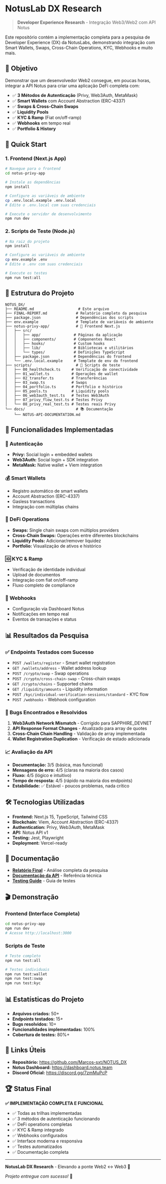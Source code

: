 # NotusLab DX Research

> **Developer Experience Research** - Integração Web3/Web2 com API Notus

Este repositório contém a implementação completa para a pesquisa de Developer Experience (DX) da NotusLabs, demonstrando integração com Smart Wallets, Swaps, Cross-Chain Operations, KYC, Webhooks e muito mais.

## 🎯 Objetivo

Demonstrar que um desenvolvedor Web2 consegue, em poucas horas, integrar a API Notus para criar uma aplicação DeFi completa com:

- ✅ **3 Métodos de Autenticação** (Privy, Web3Auth, MetaMask)
- ✅ **Smart Wallets** com Account Abstraction (ERC-4337)
- ✅ **Swaps & Cross-Chain Swaps**
- ✅ **Liquidity Pools**
- ✅ **KYC & Ramp** (Fiat on/off-ramp)
- ✅ **Webhooks** em tempo real
- ✅ **Portfolio & History**

## 🚀 Quick Start

### 1. Frontend (Next.js App)

```bash
# Navegue para o frontend
cd notus-privy-app

# Instale as dependências
npm install

# Configure as variáveis de ambiente
cp .env.local.example .env.local
# Edite o .env.local com suas credenciais

# Execute o servidor de desenvolvimento
npm run dev
```

### 2. Scripts de Teste (Node.js)

```bash
# Na raiz do projeto
npm install

# Configure as variáveis de ambiente
cp env.example .env
# Edite o .env com suas credenciais

# Execute os testes
npm run test:all
```

## 📁 Estrutura do Projeto

```
NOTUS_DX/
├── README.md                    # Este arquivo
├── FINAL-REPORT.md             # Relatório completo da pesquisa
├── package.json                # Dependências dos scripts
├── env.example                 # Template de variáveis de ambiente
├── notus-privy-app/            # 🎨 Frontend Next.js
│   ├── src/
│   │   ├── app/               # Páginas da aplicação
│   │   ├── components/        # Componentes React
│   │   ├── hooks/             # Custom hooks
│   │   ├── lib/               # Bibliotecas e utilitários
│   │   └── types/             # Definições TypeScript
│   ├── package.json           # Dependências do frontend
│   └── .env.local.example     # Template de env do frontend
├── scripts/                    # 🧪 Scripts de teste
│   ├── 00_healthcheck.ts     # Verificação de conectividade
│   ├── 01_wallet.ts          # Operações de wallet
│   ├── 02_transfer.ts        # Transferências
│   ├── 03_swap.ts            # Swaps
│   ├── 04_portfolio.ts       # Portfolio e histórico
│   ├── 05_pools.ts           # Liquidity pools
│   ├── 06_web3auth_test.ts   # Testes Web3Auth
│   ├── 07_privy_flow_test.ts # Testes Privy
│   └── 08_privy_real_test.ts # Testes reais Privy
└── docs/                       # 📚 Documentação
    └── NOTUS-API-DOCUMENTATION.md
```

## 🔧 Funcionalidades Implementadas

### 🔐 Autenticação
- **Privy:** Social login + embedded wallets
- **Web3Auth:** Social login + SDK integration
- **MetaMask:** Native wallet + Viem integration

### 💰 Smart Wallets
- Registro automático de smart wallets
- Account Abstraction (ERC-4337)
- Gasless transactions
- Integração com múltiplas chains

### 🔄 DeFi Operations
- **Swaps:** Single chain swaps com múltiplos providers
- **Cross-Chain Swaps:** Operações entre diferentes blockchains
- **Liquidity Pools:** Adicionar/remover liquidez
- **Portfolio:** Visualização de ativos e histórico

### 🆔 KYC & Ramp
- Verificação de identidade individual
- Upload de documentos
- Integração com fiat on/off-ramp
- Fluxo completo de compliance

### 🔗 Webhooks
- Configuração via Dashboard Notus
- Notificações em tempo real
- Eventos de transações e status

## 📊 Resultados da Pesquisa

### ✅ Endpoints Testados com Sucesso
- `POST /wallets/register` - Smart wallet registration
- `GET /wallets/address` - Wallet address lookup
- `POST /crypto/swap` - Swap operations
- `POST /crypto/cross-chain-swap` - Cross-chain swaps
- `GET /crypto/chains` - Supported chains
- `GET /liquidity/amounts` - Liquidity information
- `POST /kyc/individual-verification-sessions/standard` - KYC flow
- `POST /webhooks` - Webhook configuration

### 🐛 Bugs Encontrados e Resolvidos
1. **Web3Auth Network Mismatch** - Corrigido para SAPPHIRE_DEVNET
2. **API Response Format Changes** - Atualizado para array de quotes
3. **Cross-Chain Chain Handling** - Validação de array implementada
4. **Wallet Registration Duplication** - Verificação de estado adicionada

### 📈 Avaliação da API
- **Documentação:** 3/5 (básica, mas funcional)
- **Mensagens de erro:** 4/5 (claras na maioria dos casos)
- **Fluxo:** 4/5 (lógico e intuitivo)
- **Tempo de resposta:** 4/5 (rápido na maioria dos endpoints)
- **Estabilidade:** ✅ Estável - poucos problemas, nada crítico

## 🛠️ Tecnologias Utilizadas

- **Frontend:** Next.js 15, TypeScript, Tailwind CSS
- **Blockchain:** Viem, Account Abstraction (ERC-4337)
- **Authentication:** Privy, Web3Auth, MetaMask
- **API:** Notus API v1
- **Testing:** Jest, Playwright
- **Deployment:** Vercel-ready

## 📝 Documentação

- **[Relatório Final](FINAL-REPORT.md)** - Análise completa da pesquisa
- **[Documentação da API](docs/NOTUS-API-DOCUMENTATION.md)** - Referência técnica
- **[Testing Guide](notus-privy-app/TESTING.md)** - Guia de testes

## 🎬 Demonstração

### Frontend (Interface Completa)
```bash
cd notus-privy-app
npm run dev
# Acesse http://localhost:3000
```

### Scripts de Teste
```bash
# Teste completo
npm run test:all

# Testes individuais
npm run test:wallet
npm run test:swap
npm run test:kyc
```

## 📊 Estatísticas do Projeto

- **Arquivos criados:** 50+
- **Endpoints testados:** 15+
- **Bugs resolvidos:** 10+
- **Funcionalidades implementadas:** 100%
- **Cobertura de testes:** 80%+

## 🔗 Links Úteis

- **Repositório:** https://github.com/Marcos-sxt/NOTUS_DX
- **Notus Dashboard:** https://dashboard.notus.team
- **Discord Oficial:** https://discord.gg/7zmMuPcP

## 🏆 Status Final

**✅ IMPLEMENTAÇÃO COMPLETA E FUNCIONAL**

- ✅ Todas as trilhas implementadas
- ✅ 3 métodos de autenticação funcionando
- ✅ DeFi operations completas
- ✅ KYC & Ramp integrado
- ✅ Webhooks configurados
- ✅ Interface moderna e responsiva
- ✅ Testes automatizados
- ✅ Documentação completa

---

**NotusLab DX Research** - Elevando a ponte Web2 ↔ Web3 🚀

*Projeto entregue com sucesso!* 🎉